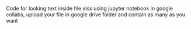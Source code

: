 Code for looking text inside file xlsx using jupyter notebook in google collabs, upload your file in google drive folder and contain as many as you want
